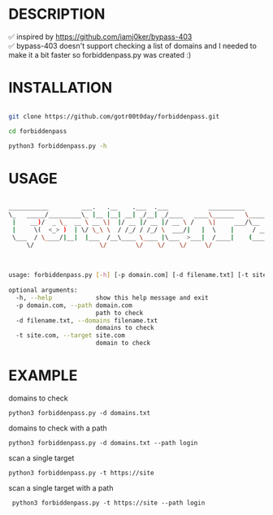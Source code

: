 # DESCRIPTION

✅ inspired by https://github.com/iamj0ker/bypass-403<br/>
✅ bypass-403 doesn't support checking a list of domains and I needed to make it a bit faster so forbiddenpass.py was created :)


# INSTALLATION

```bash

git clone https://github.com/gotr00t0day/forbiddenpass.git

cd forbiddenpass

python3 forbiddenpass.py -h

```

# USAGE 

```bash

___________         ___.   .__    .___  .___           __________                                        
\_   _____/_________\_ |__ |__| __| _/__| _/____   ____\______   \_____    ______ ______                 
 |    __)/  _ \_  __ \ __ \|  |/ __ |/ __ |/ __ \ /    \|     ___/\__  \  /  ___//  ___/                 
 |     \(  <_> )  | \/ \_\ \  / /_/ / /_/ \  ___/|   |  \    |     / __ \_\___ \ \___ \                  
 \___  / \____/|__|  |___  /__\____ \____ |\___  >___|  /____|    (____  /____  >____  >                 
     \/                  \/        \/    \/    \/     \/               \/     \/     \/   v1.0           
                                                                                                         
                                                                                                         
                                                                                                         
usage: forbiddenpass.py [-h] [-p domain.com] [-d filename.txt] [-t site.com]                             
                                                                                                         
optional arguments:                                                                                      
  -h, --help            show this help message and exit                                                  
  -p domain.com, --path domain.com                                                                       
                        path to check                                                                    
  -d filename.txt, --domains filename.txt                                                                
                        domains to check                                                                 
  -t site.com, --target site.com                                                                         
                        domain to check 
 ```
 
 # EXAMPLE
 
 domains to check
 ```
 python3 forbiddenpass.py -d domains.txt
 ```
 domains to check with a path
 ```
 python3 forbiddenpass.py -d domains.txt --path login
 ```
 scan a single target
 ```
 python3 forbiddenpass.py -t https://site
 ```
 scan a single target with a path
 ```
  python3 forbiddenpass.py -t https://site --path login
 ````
